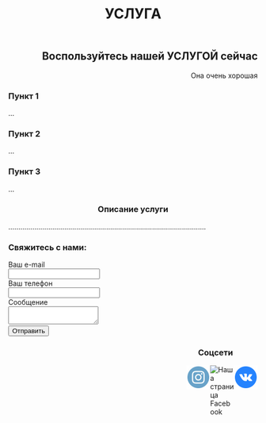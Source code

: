<header>
  <h1>
    УСЛУГА
  </h1>
</header>

<main style="text-align:right">
  <h2>
    Воспользуйтесь нашей УСЛУГОЙ сейчас
  </h2>
  <p>
    Она очень хорошая
  </p>
</main>

<article>
  <section>
    <h3>
      Пункт 1
    </h3>
    <p>
      ...
    </p>
  </section>
  <section>
    <h3>
      Пункт 2
    </h3>
    <p>
      ...
    </p>
  </section>
  <section>
    <h3>
      Пункт 3
    </h3>
    <p>
      ...
    </p>
  </section>
</article>

<article>
  <h3 style="text-align:center">
    Описание услуги
  </h3>
    <p>
      ...................................................................................................
    </p>
</article>

<form>
  <h3>
    Свяжитесь с нами:
  </h3>
  Ваш e-mail <br>
  <input align="center">
  <br> Ваш телефон <br>
  <input align="center">
  <br> Сообщение <br>
  <textarea></textarea>
  <br>
  <button>
   Отправить
  </button>
</form>

<footer>
  <h3 style="text-align:right;margin-right:50px">
  	Соцсети
  </h3>
  <a href="https://vk.com/thispagedoesnotexist">
    <img src="iconmonstr-vk-4-96.png" style="width:48px;float:right;" alt="Наша страница Вконтакте">
  </a>
  <a href="https://www.facebook.com/thispagedoesnotexist">
    <img src=src="iconmonstr-facebook-4-96.png" style="width:48px;float:right;" alt="Наша страница Facebook">
  </a>
  <a href="https://www.instagram.com/thispagedoesnotexist">
    <img src="iconmonstr-instagram-14-96.png" style="width:48px;float:right;" alt="Наша страница Instagram">
  </a>
</footer>
